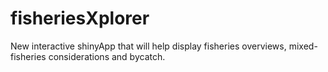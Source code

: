 # fisheriesXplorer
New interactive shinyApp that will help display fisheries overviews, mixed-fisheries considerations and bycatch.

